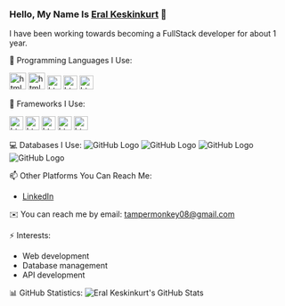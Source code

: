 ### Hello, My Name Is [Eral Keskinkurt](https://github.com/TamperMonkeyUpp) 👋

I have been working towards becoming a FullStack developer for about 1 year.

🌱 Programming Languages I Use:

<img src="https://www.svgrepo.com/show/452228/html-5.svg" width="30" height="30" alt="html" />  <img src="https://www.svgrepo.com/show/452185/css-3.svg" width="30" height="30" alt="html" />  <img src="https://www.svgrepo.com/show/353925/javascript.svg" width="25" height="25" alt="html" />  <img src="https://www.svgrepo.com/show/452075/node-js.svg" width="25" height="25" alt="html" />  <img src="https://www.svgrepo.com/show/452088/php.svg" width="25" height="25" alt="html" />

🔧 Frameworks I Use:

<img src="https://www.svgrepo.com/show/373940/nuxt.svg" width="25" height="25" alt="html" />  <img src="https://www.svgrepo.com/show/306466/next-dot-js.svg" width="25" height="25" alt="html" />  <img src="https://www.svgrepo.com/show/374118/tailwind.svg" width="25" height="25" alt="html" />  <img src="https://www.svgrepo.com/show/353498/bootstrap.svg" width="25" height="25" alt="html" />  <img src="https://www.svgrepo.com/show/452130/vue.svg" width="25" height="25" alt="html" />

💻 Databases I Use:
![GitHub Logo](https://tr.wikipedia.org/wiki/Dosya:MongoDB_Logo.svg)
![GitHub Logo](https://www.vectorlogo.zone/logos/mysql/mysql-official.svg)
![GitHub Logo](https://en.wikipedia.org/wiki/File:Postgresql_elephant.svg)
![GitHub Logo](https://tr.wikipedia.org/wiki/Dosya:PhpMyAdmin_logo.png)



📫 Other Platforms You Can Reach Me:
- [LinkedIn](https://www.linkedin.com/in/eral-keskinkurt-255b27255/)

✉️ You can reach me by email: tampermonkey08@gmail.com

⚡ Interests:
- Web development
- Database management
- API development

📊 GitHub Statistics:
![Eral Keskinkurt's GitHub Stats](https://github-readme-stats.vercel.app/api?username=TamperMonkeyUpp&show_icons=true&theme=radical)
